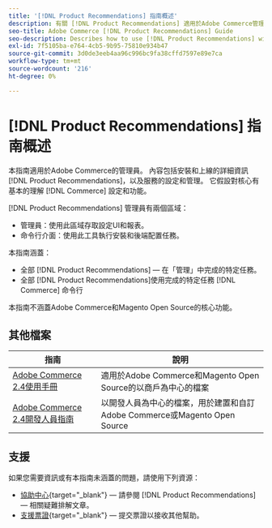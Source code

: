 ```yaml
---
title: '[!DNL Product Recommendations] 指南概述'
description: 有關 [!DNL Product Recommendations] 適用於Adobe Commerce管理員，包括安裝和上線
seo-title: Adobe Commerce [!DNL Product Recommendations] Guide
seo-description: Describes how to use [!DNL Product Recommendations] with Adobe Commerce.
exl-id: 7f5105ba-e764-4cb5-9b95-75810e934b47
source-git-commit: 3d0de3eeb4aa96c996bc9fa38cffd7597e89e7ca
workflow-type: tm+mt
source-wordcount: '216'
ht-degree: 0%

---
```


# [!DNL Product Recommendations] 指南概述

本指南適用於Adobe Commerce的管理員。 內容包括安裝和上線的詳細資訊 [!DNL Product Recommendations]，以及服務的設定和管理。 它假設對核心有基本的理解 [!DNL Commerce] 設定和功能。

[!DNL Product Recommendations] 管理員有兩個區域：

* 管理員：使用此區域存取設定UI和報表。
* 命令行介面：使用此工具執行安裝和後端配置任務。

本指南涵蓋：

* 全部 [!DNL Product Recommendations] — 在「管理」中完成的特定任務。
* 全部 [!DNL Product Recommendations]使用完成的特定任務 [!DNL Commerce] 命令行

本指南不涵蓋Adobe Commerce和Magento Open Source的核心功能。

## 其他檔案

| 指南 | 說明 |
|------ | ----------- |
| [Adobe Commerce 2.4使用手冊](https://experienceleague.adobe.com/docs/commerce.html) | 適用於Adobe Commerce和Magento Open Source的以商戶為中心的檔案 |
| [Adobe Commerce 2.4開發人員指南](https://developer.adobe.com/commerce/docs) | 以開發人員為中心的檔案，用於建置和自訂Adobe Commerce或Magento Open Source |

## 支援

如果您需要資訊或有本指南未涵蓋的問題，請使用下列資源：

* [協助中心](https://support.magento.com/hc/en-us){target=&quot;_blank&quot;} — 請參閱 [!DNL Product Recommendations] — 相關疑難排解文章。
* [支援票證](https://experienceleague.adobe.com/docs/commerce-knowledge-base/kb/help-center-guide/magento-help-center-user-guide.html?lang=en#submit-ticket){target=&quot;_blank&quot;} — 提交票證以接收其他幫助。
